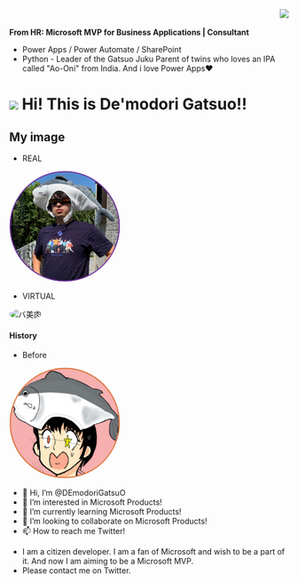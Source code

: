 <div align="right">
  <img src="https://komarev.com/ghpvc/?username=DemodoriGatsuo" />
</div>

**From HR: Microsoft MVP for Business Applications | Consultant**
- Power Apps / Power Automate / SharePoint
- Python - Leader of the Gatsuo Juku
Parent of twins who loves an IPA called "Ao-Oni" from India.
And i love Power Apps❤

# <img src="https://media.giphy.com/media/hvRJCLFzcasrR4ia7z/giphy.gif" width="28"> Hi! This is De'modori Gatsuo!!

## My image
 - REAL
<img src="/asset/RealAvatar.png" alt="REAL" style="border-radius: 50%; width: 200px; height: 200px;">

- VIRTUAL
<img src="https://pbs.twimg.com/profile_images/1807909418010566656/SEmp8tKd_400x400.jpg" alt="バ美肉" style="border-radius: 50%; width: 200px; height: 200px;">

#### History

- Before
<img src="/asset/before.png" alt="バ美肉" style="border-radius: 50%; width: 200px; height: 200px;">

- 👋 Hi, I’m @DEmodoriGatsuO
- 👀 I’m interested in Microsoft Products!
- 🌱 I’m currently learning Microsoft Products!
- 💞️ I’m looking to collaborate on Microsoft Products!
- 📫 How to reach me Twitter!

* I am a citizen developer.
I am a fan of Microsoft and wish to be a part of it.
And now I am aiming to be a Microsoft MVP.
* Please contact me on Twitter.

